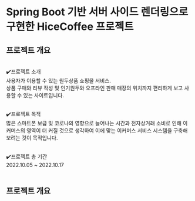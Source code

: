 # Spring Boot 기반 서버 사이드 렌더링으로 구현한 HiceCoffee 프로젝트

<h2>프로젝트 개요</h2><br>
✔️프로젝트 소개<br>
사용자가 이용할 수 있는 원두상품 쇼핑몰 서비스.<br>
상품 구매와 리뷰 작성 및 인기원두와 오프라인 판매 매장의 위치까지 편리하게 보고 사용할 수 있는 사이트입니다.<br><br>

✔️프로젝트 목적<br>
많은 스마트폰 보급 및 코로나의 영향으로 늘어나는 시간과 전자상거래 소비로 인해 이커머스의 영역이 더 커질 것으로 생각하여 이에 맞는 이커머스 서비스 시스템을 구축해 보려는 것이 목적입니다.<br><br>

✔️프로젝트 총 기간<br>
2022.10.05 ~ 2022.10.17<br><br>


<h2>프로젝트 개요</h2><br>
